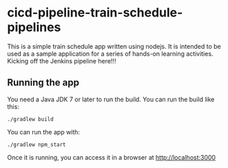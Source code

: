 # cicd-pipeline-train-schedule-pipelines

This is a simple train schedule app written using nodejs. It is intended to be used as a sample application for a series of hands-on learning activities.
Kicking off the Jenkins pipeline here!!!
## Running the app

You need a Java JDK 7 or later to run the build. You can run the build like this:

    ./gradlew build

You can run the app with:

    ./gradlew npm_start

Once it is running, you can access it in a browser at [http://localhost:3000](http://localhost:3000)
